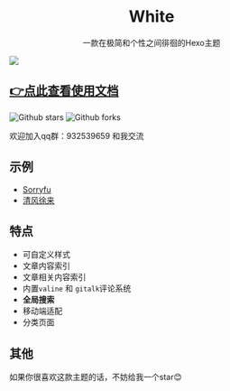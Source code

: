 # <div align="center">White</div>

<p align="center">
一款在极简和个性之间徘徊的Hexo主题
</p>

![](https://cdn.jsdelivr.net/gh/fushaolei/img2/20200726101450.png)


## [👉点此查看使用文档](https://github.com/FuShaoLei/hexo-theme-white/wiki/0.-%E5%89%8D%E8%A8%80)

![Github stars](https://img.shields.io/github/stars/FuShaoLei/hexo-theme-white.svg)
![Github forks](https://img.shields.io/github/forks/FuShaoLei/hexo-theme-white.svg)

欢迎加入qq群：932539659 和我交流

## 示例
- [Sorryfu](https://sorryfu.top/)
- [清风徐来](https://www.txca.ga/)

## 特点

- 可自定义样式
- 文章内容索引
- 文章相关内容索引
- 内置`valine` 和 `gitalk`评论系统
- **全局搜索**
- 移动端适配
- 分类页面

## 其他
如果你很喜欢这款主题的话，不妨给我一个star😊

